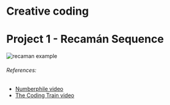 # Creative coding

# Project 1 - Recamán Sequence


![recaman example]( /recaman_1/output/recaman.gif)

<h6>References: </h6>

* [Numberphile video]( https://www.youtube.com/watch?v=FGC5TdIiT9U&t=530s)
* [The Coding Train video](https://www.youtube.com/watch?v=DhFZfzOvNTU&t=682s)
